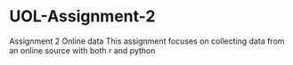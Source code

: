 # UOL-Assignment-2
Assignment 2 Online data
This assignment focuses on collecting data from an online source with both r and python
